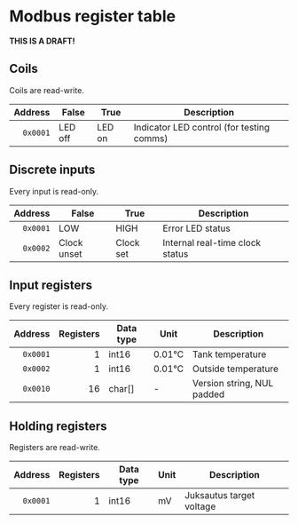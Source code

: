 # Modbus register table

**THIS IS A DRAFT!**

## Coils

Coils are read-write.

|  Address | False   | True   | Description                               |
|---------:|---------|--------|-------------------------------------------|
| `0x0001` | LED off | LED on | Indicator LED control (for testing comms) |

## Discrete inputs

Every input is read-only.

|  Address | False       | True      | Description                     |
|---------:|-------------|-----------|---------------------------------|
| `0x0001` | LOW         | HIGH      | Error LED status                |
| `0x0002` | Clock unset | Clock set | Internal real-time clock status |

## Input registers

Every register is read-only.

|  Address | Registers | Data type | Unit   | Description                |
|---------:|----------:|-----------|--------|----------------------------|
| `0x0001` |         1 | int16     | 0.01°C | Tank temperature           |
| `0x0002` |         1 | int16     | 0.01°C | Outside temperature        |
| `0x0010` |        16 | char[]    | -      | Version string, NUL padded |

## Holding registers

Registers are read-write.

|  Address | Registers | Data type | Unit | Description              |
|---------:|----------:|-----------|------|--------------------------|
| `0x0001` |         1 | int16     | mV   | Juksautus target voltage |
